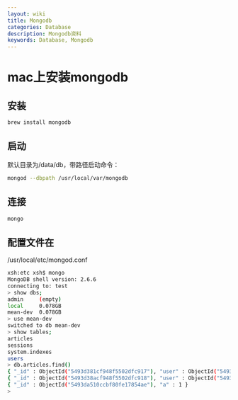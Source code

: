 ```yaml
---
layout: wiki
title: Mongodb
categories: Database
description: Mongodb资料
keywords: Database, Mongodb
---
```


# mac上安装mongodb

## 安装
```sh
brew install mongodb
```
 
## 启动
默认目录为/data/db，带路径启动命令：
```sh
mongod --dbpath /usr/local/var/mongodb
```

## 连接
```sh
mongo
```
 
## 配置文件在
/usr/local/etc/mongod.conf

```sh
xsh:etc xsh$ mongo
MongoDB shell version: 2.6.6
connecting to: test
> show dbs;
admin     (empty)
local     0.078GB
mean-dev  0.078GB
> use mean-dev
switched to db mean-dev
> show tables;
articles
sessions
system.indexes
users
> db.articles.find()
{ "_id" : ObjectId("5493d381cf948f5502dfc917"), "user" : ObjectId("5493d377cf948f5502dfc916"), "title" : "test", "content" : "xxx", "created" : ISODate("2014-12-19T07:28:01.831Z"), "__v" : 0 }
{ "_id" : ObjectId("5493d38acf948f5502dfc918"), "user" : ObjectId("5493d377cf948f5502dfc916"), "title" : "hao", "content" : "hoasofdsaofisho", "created" : ISODate("2014-12-19T07:28:10.172Z"), "__v" : 0 }
{ "_id" : ObjectId("5493da510ccbf80fe17854ae"), "a" : 1 }
>
```